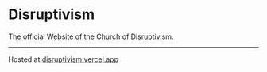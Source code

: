 # Disruptivism

The official Website of the Church of Disruptivism.

---

Hosted at [disruptivism.vercel.app](https://disruptivism.vercel.app)